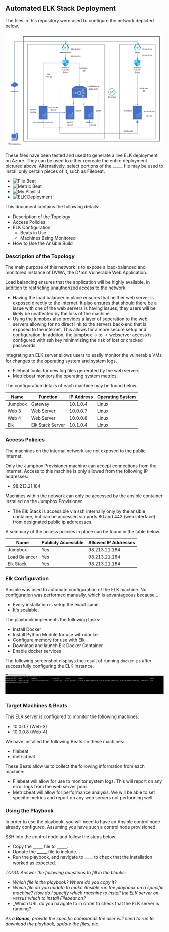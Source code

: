 ## Automated ELK Stack Deployment

The files in this repository were used to configure the network depicted below.

![Network Topology](/Diagrams/NetworkDiagram.png)

These files have been tested and used to generate a live ELK deployment on Azure. They can be used to either recreate the entire deployment pictured above. Alternatively, select portions of the _____ file may be used to install only certain pieces of it, such as Filebeat.

  - ![File Beat](/Ansible/filebeat-playbook.yml)
  - ![Metric Beat](/Ansible/Metric_Beat.yml)
  - ![My Playlist](/Ansible/my_playlist.yml)
  - ![ELK Deployment](/Ansible/install-elk.yml)

This document contains the following details:
- Description of the Topology
- Access Policies
- ELK Configuration
  - Beats in Use
  - Machines Being Monitored
- How to Use the Ansible Build


### Description of the Topology

The main purpose of this network is to expose a load-balanced and monitored instance of DVWA, the D*mn Vulnerable Web Application.

Load balancing ensures that the application will be highly available, in addition to restricting unauthorized access to the network.
- Having the load balancer in place ensures that neither web server is exposed directly to the internet. It also ensures that should there be a issue with one of the web servers is having issues, they users will be likely be unaffected by the loss of the machine.
- Using the jumpbox also provides a layer of seperation to the web servers allowing for no direct link to the servers back-end that is exposed to the internet. This allows for a more secure setup and configuration. In additon, the jumpbox -> to -> webserver access is configured with ssh key mininmizing the risk of lost or cracked passwords.

Integrating an ELK server allows users to easily monitor the vulnerable VMs for changes to the operating system and system logs.
-  Filebeat looks for new log files generated by the web servers. 
-  Metricbeat monitors the operating system metrics.

The configuration details of each machine may be found below.

| Name    | Function         | IP Address | Operating System |
|---------|------------------|------------|------------------|
| Jumpbox | Gateway          | 10.1.0.4   | Linux            |
| Web 3   | Web Server       | 10.0.0.7   | Linux            |
| Web 4   | Web Server       | 10.0.0.8   | Linux            |
| Elk     | Elk Stack Server | 10.1.0.4   | Linux            |

### Access Policies

The machines on the internal network are not exposed to the public Internet. 

Only the Jumpbox Provisioner machine can accept connections from the Internet. Access to this machine is only allowed from the following IP addresses:
- 98.213.21.184

Machines within the network can only be accessed by the ansible container installed on the Jumpbox Provisioner.

- The Elk Stack is accessible via ssh internally only by the ansible container, but can be accessed via ports 80 and 443 (web interface) from designated public ip addreesses.

A summary of the access policies in place can be found in the table below.

| Name          | Publicly Accessible | Allowed IP Addresses |
|---------------|---------------------|----------------------|
| Jumpbox       | Yes                 | 98.213.21.184        |
| Load Balancer | Yes                 | 98.213.21.184        |
| Elk Stack     | Yes                 | 98.213.21.184        |

### Elk Configuration

Ansible was used to automate configuration of the ELK machine. No configuration was performed manually, which is advantageous because...
- Every installation is setup the exact same.
- It's scalable.

The playbook implements the following tasks:
- Install Docker
- Install Python Module for use with docker
- Configure memory for use with Elk
- Download and launch Elk Docker Container
- Enable docker services

The following screenshot displays the result of running `docker ps` after successfully configuring the ELK instance.

![Elk Stack - Docker ps](/Diagrams/Elk_Docker.png)

### Target Machines & Beats
This ELK server is configured to monitor the following machines:
- 10.0.0.7 (Web-3)
- 10.0.0.8 (Web-4)

We have installed the following Beats on these machines:
- filebeat
- metricbeat

These Beats allow us to collect the following information from each machine:
- Filebeat will allow for use to monitor system logs. This will report on any error logs from the web server pool. 
- Metricbeat will allow for performance analysis. We will be able to set specific metrics and report on any web servers not performing well.

### Using the Playbook
In order to use the playbook, you will need to have an Ansible control node already configured. Assuming you have such a control node provisioned: 

SSH into the control node and follow the steps below:
- Copy the _____ file to _____.
- Update the _____ file to include...
- Run the playbook, and navigate to ____ to check that the installation worked as expected.

_TODO: Answer the following questions to fill in the blanks:_
- _Which file is the playbook? Where do you copy it?_
- _Which file do you update to make Ansible run the playbook on a specific machine? How do I specify which machine to install the ELK server on versus which to install Filebeat on?_
- _Which URL do you navigate to in order to check that the ELK server is running?

_As a **Bonus**, provide the specific commands the user will need to run to download the playbook, update the files, etc._
